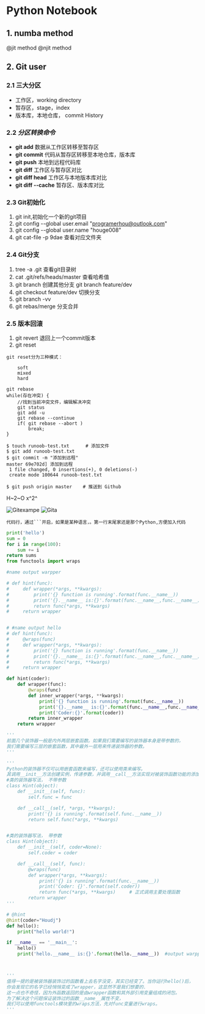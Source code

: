 # Python Notebook
## 1. numba method
@jit method
@njit method

## 2. Git user 
### 2.1 三大分区
* 工作区，working directory
* 暂存区，stage，index
* 版本库，本地仓库， commit History

### 2.2 *分区转换命令*
* **git add**
数据从工作区转移至暂存区
* **git commit**
代码从暂存区转移至本地仓库，版本库
* **git push**
本地到远程代码库
* **git diff**
工作区与暂存区对比
* **git diff head** 工作区与本地版本库对比
* **git diff --cache** 暂存区、版本库对比
### 2.3 Git初始化

1. git init,初始化一个新的git项目
2.  git config --global user.email "programerhou@outlook.com"
3.  git config --global user.name "houge008"
4.  git cat-file -p 9dae  查看对应文件夹
### 2.4 Git分支
1. tree -a .git  查看git目录树
2. cat .git/refs/heads/master 查看哈希值
3. git branch 创建其他分支 git branch feature/dev
4. git checkout feature/dev  切换分支
5. git branch -vv 
6. git rebas/merge 分支合并
### 2.5 版本回滚
1. git revert 退回上一个commit版本
2. git reset
```
git reset分为三种模式：

    soft
    mixed
    hard
```
```
git rebase 
while(存在冲突) {
    //找到当前冲突文件，编辑解决冲突
    git status
    git add -u
    git rebase --continue
    if( git rebase --abort )
        break; 
}
```
```
$ touch runoob-test.txt      # 添加文件
$ git add runoob-test.txt 
$ git commit -m "添加到远程"
master 69e702d] 添加到远程
 1 file changed, 0 insertions(+), 0 deletions(-)
 create mode 100644 runoob-test.txt

$ git push origin master    # 推送到 Github
```
H~2~O    x^2^

![Gitexampe](/home/sfa/Pictures/1.jpg)
![Gita](/home/sfa/Pictures/2.jpg)

```
代码行，通过```开启，如果是某种语言，。第一行末尾家还是那个Python,方便加入代码
```
```python
print('hello')
sum = 0
for i in range(100):
    sum += i
return sums 
from functools import wraps

#name output warpper

# def hint(func):
#     def wrapper(*args, **kwargs):
#         print('{} function is running'.format(func.__name__))
#         print('{}.__name__ is:{}'.format(func.__name__,func.__name__))  #hello wrapper
#         return func(*args, **kwargs)
#     return wrapper


# #name output hello
# def hint(func):
#     @wraps(func)
#     def wrapper(*args, **kwargs):
#         print('{} function is running'.format(func.__name__))
#         print('{}.__name__ is:{}'.format(func.__name__,func.__name__))  #hello hello
#         return func(*args, **kwargs)
#     return wrapper

def hint(coder):
    def wrapper(func):
        @wraps(func)
        def inner_wrapper(*args, **kwargs):
            print('{} function is running'.format(func.__name__))
            print('{}.__name__ is:{}'.format(func.__name__,func.__name__))  #hello hello
            print('Coder:{}'.format(coder))
        return inner_wrapper
    return wrapper

'''
前面几个装饰器一般是内外两层嵌套函数。如果我们需要编写的装饰器本身是带参数的，
我们需要编写三层的嵌套函数，其中最外一层用来传递装饰器的参数。
'''

'''
Python的装饰器不仅可以用嵌套函数来编写，还可以使用类来编写。
其调用__init__方法创建实例，传递参数，并调用__call__方法实现对被装饰函数功能的添加。
#类的装饰器写法， 不带参数
class Hint(object):
    def __init__(self, func):
        self.func = func

    def __call__(self, *args, **kwargs):
        print('{} is running'.format(self.func.__name__))
        return self.func(*args, **kwargs)


#类的装饰器写法， 带参数
class Hint(object):
    def __init__(self, coder=None):
        self.coder = coder

    def __call__(self, func):
        @wraps(func)
        def wrapper(*args, **kwargs):
            print('{} is running'.format(func.__name__))
            print('Coder: {}'.format(self.coder))
            return func(*args, **kwargs)     # 正式调用主要处理函数
        return wrapper
'''

# @hint
@hint(coder="Houdj")
def hello():
    print("hello world!")

if __name__ == '__main__':
    hello()
    print('hello.__name__ is:{}'.format(hello.__name__))  #output warpper



'''
值得一提的是被装饰器装饰过的函数看上去名字没变，其实已经变了。当你运行hello()后，
你会发现它的名字已经悄悄变成了wrapper，这显然不是我们想要的.
这一点也不奇怪，因为外函数返回的是由wrapper函数和其外部引用变量组成的闭包。
为了解决这个问题保证装饰过的函数__name__属性不变，
我们可以使用functools模块里的wraps方法，先对func变量进行wraps。
'''
```
